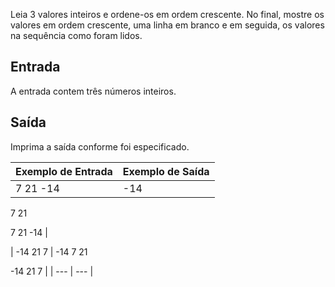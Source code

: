 Leia 3 valores inteiros e ordene-os em ordem crescente. No final, mostre os valores em ordem crescente, uma linha em branco e em seguida, os valores na sequência como foram lidos.

## **Entrada**

A entrada contem três números inteiros.

## **Saída**

Imprima a saída conforme foi especificado.

| **Exemplo de Entrada** | **Exemplo de Saída** |
| --- | --- |
| 7 21 -14 | -14
7
21

7
21
-14 |

| -14 21 7 | -14
7
21

-14
21
7 |
| --- | --- |